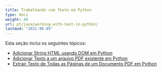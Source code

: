 ```yaml
---
title: Trabalhando com Texto em Python
type: docs
weight: 40
url: pt/java/working-with-text-in-python/
lastmod: "2021-06-05"
---
```


Esta seção inclui os seguintes tópicos:

- [Adicionar String HTML usando DOM em Python](/pdf/java/add-html-string-using-dom-in-python/)
- [Adicionar Texto a um arquivo PDF existente em Python](/pdf/java/add-text-to-an-existing-pdf-file-in-python/)
- [Extrair Texto de Todas as Páginas de um Documento PDF em Python](/pdf/java/extract-text-from-all-the-pages-of-a-pdf-document-in-python/)
